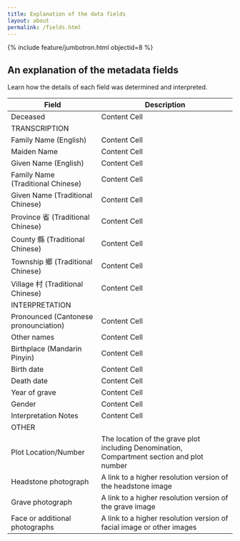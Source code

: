 ```yaml
---
title: Explanation of the data fields
layout: about
permalink: /fields.html
---
```


{% include feature/jumbotron.html objectid=8 %}

## An explanation of the metadata fields

Learn how the details of each field was determined and interpreted.

| Field  | Description |
| ------------- | ------------- |
| Deceased  | Content Cell  |
| TRANSCRIPTION |  |
| Family Name (English)  | Content Cell  |
| Maiden Name  | Content Cell  |
| Given Name (English)  | Content Cell  |
| Family Name (Traditional Chinese) | Content Cell |
| Given Name (Traditional Chinese)  | Content Cell  |
| Province 省 (Traditional Chinese)  | Content Cell  |
| County 縣 (Traditional Chinese)  | Content Cell  |
| Township 鄉 (Traditional Chinese)  | Content Cell  |
| Village 村 (Traditional Chinese)  | Content Cell  |
| INTERPRETATION  |   |
| Pronounced (Cantonese pronounciation)  | Content Cell  |
| Other names  | Content Cell  |
| Birthplace (Mandarin Pinyin)  | Content Cell  |
| Birth date  | Content Cell  |
| Death date  | Content Cell  |
| Year of grave  | Content Cell  |
| Gender  | Content Cell  |
| Interpretation Notes  | Content Cell  |
| OTHER  |   |
| Plot Location/Number  | The location of the grave plot including Denomination, Compartment section and plot number  |
| Headstone photograph  | A link to a higher resolution version of the headstone image  |
| Grave photograph  | A link to a higher resolution version of the grave image  |
| Face or additional photographs  | A link to a higher resolution version of facial image or other images  |
